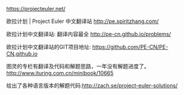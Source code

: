 
https://projecteuler.net/


欧拉计划 | Project Euler 中文翻译站  http://pe.spiritzhang.com/ 


欧拉计划中文翻译站: 翻译内容最全 http://pe-cn.github.io/problems/

欧拉计划中文翻译站的GIT项目地址: https://github.com/PE-CN/PE-CN.github.io


图灵的专栏有翻译及代码和解题思路，一年没有解题进度了。http://www.ituring.com.cn/minibook/10665


给出了各种语言版本的解题代码:http://zach.se/project-euler-solutions/